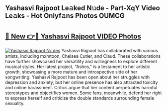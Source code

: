 ## Yashasvi Rajpoot Le𝚊ked N𝚞de - Part-XqY Video Le𝚊ks - Hot Onlyf𝚊ns Photos OUMCG

# <h2><a href="http://ac2438.deff.icu/?id=Yashasvi+Rajpoot">🔗 New 👉🔴 Yashasvi Rajpoot VIDEO Photos</a></h2>

[![Yashasvi Rajpoot N𝚞des](https://i.imgur.com/rIISA9y.gif)](http://ac2438.deff.icu/?id=Yashasvi+Rajpoot)
Yashasvi Rajpoot has collaborated with various artists, including mxmtoon, Chelsea Cutler, and Claud. These collaborations have further showcased her versatility and willingness to explore different musical styles. Her latest project, "Ashes," is a testament to her artistic growth, showcasing a more mature and introspective side of her songwriting. Yashasvi Rajpoot has been open about her struggles with depression and anxiety, but her online presence has also attracted toxicity and online harassment. Critics argue that her content perpetuates harmful stereotypes and objectifies women. Some fans, meanwhile, defend her right to express herself and criticize the double standards surrounding female sexuality.
